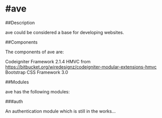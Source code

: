 #ave
===

##Description

ave could be considered a base for developing websites.

##Components

The components of ave are:

Codeigniter Framework 2.1.4
HMVC from https://bitbucket.org/wiredesignz/codeigniter-modular-extensions-hmvc
Bootstrap CSS Framework 3.0


##Modules

ave has the following modules:

###auth

An authentication module which is still in the works...
